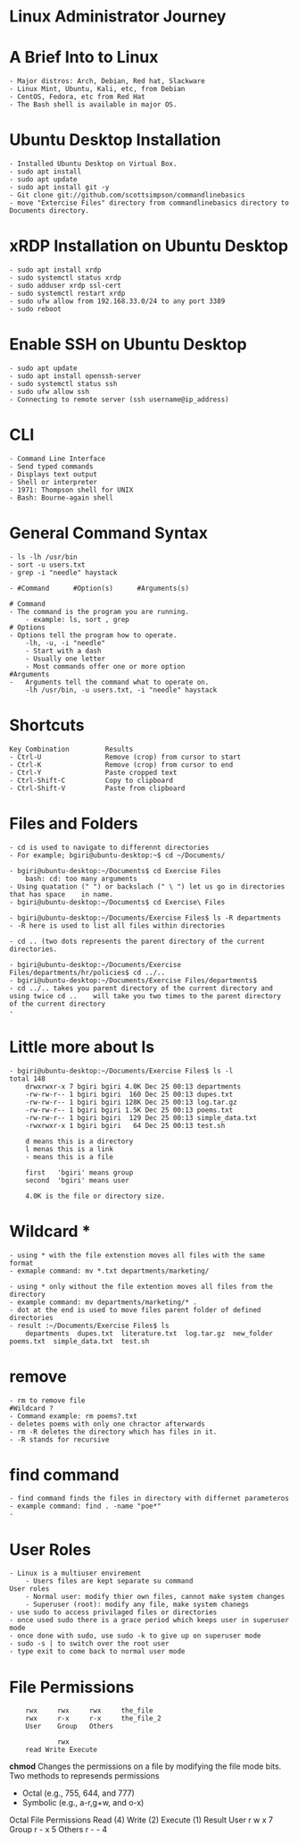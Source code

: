 # Linux Administrator Journey

# A Brief Into to Linux
	- Major distros: Arch, Debian, Red hat, Slackware
	- Linux Mint, Ubuntu, Kali, etc, from Debian
	- CentOS, Fedora, etc from Red Hat
	- The Bash shell is available in major OS.

# Ubuntu Desktop Installation
	- Installed Ubuntu Desktop on Virtual Box.
	- sudo apt install
	- sudo apt update
	- sudo apt install git -y
	- Git clone git://github.com/scottsimpson/commandlinebasics
	- move "Extercise Files" directory from commandlinebasics directory to Documents directory.
	
# xRDP Installation on Ubuntu Desktop
	- sudo apt install xrdp 
	- sudo systemctl status xrdp
	- sudo adduser xrdp ssl-cert  
	- sudo systemctl restart xrdp
	- sudo ufw allow from 192.168.33.0/24 to any port 3389
	- sudo reboot
	
# Enable SSH on Ubuntu Desktop
	- sudo apt update
	- sudo apt install openssh-server
	- sudo systemctl status ssh
	- sudo ufw allow ssh
	- Connecting to remote server (ssh username@ip_address)

# CLI
	- Command Line Interface
	- Send typed commands
	- Displays text output
	- Shell or interpreter
	- 1971: Thompson shell for UNIX
	- Bash: Bourne-again shell

# General Command Syntax
	- ls -lh /usr/bin
	- sort -u users.txt
	- grep -i "needle" haystack
	
	- #Command		#Option(s) 		#Arguments(s)
	
	# Command
	- The command is the program you are running.
		- example: ls, sort , grep
	# Options
	- Options tell the program how to operate.
		-lh, -u, -i "needle"
		- Start with a dash
		- Usually one letter
		- Most commands offer one or more option
	#Arguments
	-	Arguments tell the command what to operate on.
		-lh /usr/bin, -u users.txt, -i "needle" haystack

# Shortcuts
    
    Key Combination 		Results
    - Ctrl-U 				Remove (crop) from cursor to start
    - Ctrl-K				Remove (crop) from cursor to end
    - Ctrl-Y				Paste cropped text
    - Ctrl-Shift-C			Copy to clipboard
    - Ctrl-Shift-V			Paste from clipboard
	
# Files and Folders
	- cd is used to navigate to differennt directories
	- For example; bgiri@ubuntu-desktop:~$ cd ~/Documents/
	
	- bgiri@ubuntu-desktop:~/Documents$ cd Exercise Files
		bash: cd: too many arguments
	- Using quatation (" ") or backslach (" \ ") let us go in directories that has space 	in name.
	- bgiri@ubuntu-desktop:~/Documents$ cd Exercise\ Files
	
	- bgiri@ubuntu-desktop:~/Documents/Exercise Files$ ls -R departments
	- -R here is used to list all files within directories
	
	- cd .. (two dots represents the parent directory of the current directories.
	
	- bgiri@ubuntu-desktop:~/Documents/Exercise Files/departments/hr/policies$ cd ../..
	- bgiri@ubuntu-desktop:~/Documents/Exercise Files/departments$
	- cd ../.. takes you parent directory of the current directory and using twice cd ..  	will take you two times to the parent directory of the current directory
	- 

# Little more about ls
	- bgiri@ubuntu-desktop:~/Documents/Exercise Files$ ls -l
	total 148
		drwxrwxr-x 7 bgiri bgiri 4.0K Dec 25 00:13 departments
		-rw-rw-r-- 1 bgiri bgiri  160 Dec 25 00:13 dupes.txt
		-rw-rw-r-- 1 bgiri bgiri 128K Dec 25 00:13 log.tar.gz
		-rw-rw-r-- 1 bgiri bgiri 1.5K Dec 25 00:13 poems.txt
		-rw-rw-r-- 1 bgiri bgiri  129 Dec 25 00:13 simple_data.txt
		-rwxrwxr-x 1 bgiri bgiri   64 Dec 25 00:13 test.sh
		
		d means this is a directory
		l menas this is a link
		- means this is a file
		
		first 	'bgiri' means group
		second 	'bgiri' means user
		
		4.0K is the file or directory size.
	
# Wildcard *
	- using * with the file extenstion moves all files with the same format
	- exmaple command: mv *.txt departments/marketing/
	
	- using * only without the file extention moves all files from the directory
	- example command: mv departments/marketing/* .
	- dot at the end is used to move files parent folder of defined directories
	- result :~/Documents/Exercise Files$ ls
		departments  dupes.txt  literature.txt  log.tar.gz  new_folder  poems.txt  simple_data.txt  test.sh

# remove
	- rm to remove file
	#Wildcard ?
	- Command example: rm poems?.txt
	- deletes poems with only one chractor afterwards
	- rm -R deletes the directory which has files in it.
	- -R stands for recursive
	
# find command
	- find command finds the files in directory with differnet parameteros
	- example command: find . -name "poe*"
	- 

# User Roles
	- Linux is a multiuser envirement
		- Users files are kept separate su command
	User roles
		- Normal user: modify thier own files, cannot make system changes
		- Superuser (root): modify any file, make system chanegs
	- use sudo to access privilaged files or directories
	- once used sudo there is a grace period which keeps user in superuser mode
	- once done with sudo, use sudo -k to give up on superuser mode
	- sudo -s | to switch over the root user
	- type exit to come back to normal user mode

# File Permissions
		rwx		rwx		rwx		the_file
		rwx		r-x		r-x		the_file_2
		User	Group	Others
		
				rwx					
		read Write Execute
		
**chmod**
Changes the permissions on a file by modifying the file mode bits.
Two methods to represends permissions
- Octal (e.g., 755, 644, and 777)
- Symbolic (e.g., a-r,g+w, and o-x)

Octal File Permissions
			Read (4)	Write (2)	Execute (1)	Result
		User	r		w		x		7
		Group	r		-		x		5
		Others	r		-		-		4
